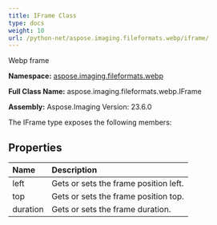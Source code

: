 ```yaml
---
title: IFrame Class
type: docs
weight: 10
url: /python-net/aspose.imaging.fileformats.webp/iframe/
---
```


Webp frame

**Namespace:** [aspose.imaging.fileformats.webp](/imaging/python-net/aspose.imaging.fileformats.webp/)

**Full Class Name:** aspose.imaging.fileformats.webp.IFrame

**Assembly:**  Aspose.Imaging Version: 23.6.0

The IFrame type exposes the following members:
## **Properties**
|**Name**|**Description**|
| :- | :- |
|left|Gets or sets the frame position left.|
|top|Gets or sets the frame position top.|
|duration|Gets or sets the frame duration.|
